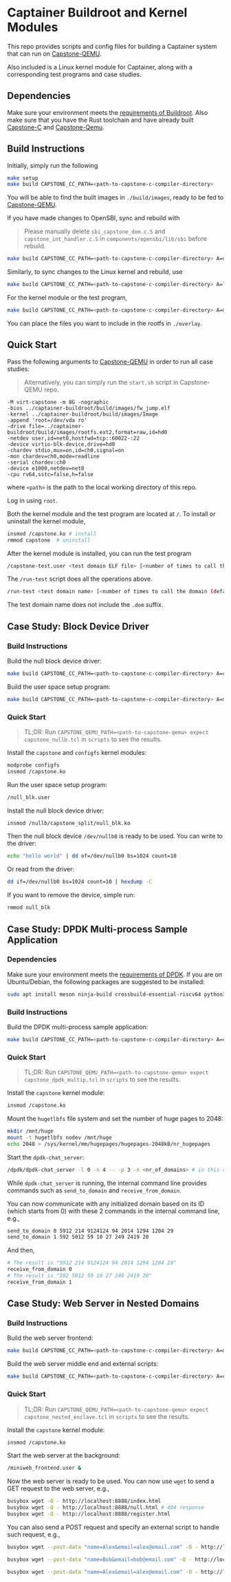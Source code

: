 # Captainer Buildroot and Kernel Modules

This repo provides scripts and config files for building
a Captainer system that can run on [Capstone-QEMU](https://github.com/project-starch/capstone-qemu).

Also included is a Linux kernel module for Captainer, along with a
corresponding test programs and case studies.

## Dependencies

Make sure your environment meets the [requirements of
Buildroot](https://buildroot.org/downloads/manual/manual.html#_about_buildroot).
Also make sure that you have the Rust toolchain and have already
built
[Capstone-C](https://github.com/jasonyu1996/capstone-c/) and [Capstone-Qemu](https://github.com/project-starch/capstone-qemu).

## Build Instructions

Initially, simply run the following

```sh
make setup
make build CAPSTONE_CC_PATH=<path-to-capstone-c-compiler-directory>
```

You will be able to find the built images in `./build/images`, ready
to be fed to [Capstone-QEMU](https://github.com/project-starch/capstone-qemu).

If you have made changes to OpenSBI, sync and rebuild with

> Please manually delete `sbi_capstone_dom.c.S` and `capstone_int_handler.c.S` in `components/opensbi/lib/sbi` before rebuild.

```sh
make build CAPSTONE_CC_PATH=<path-to-capstone-c-compiler-directory> A=opensbi-rebuild
```

Similarly, to sync changes to the Linux kernel and rebuild, use

```sh
make build CAPSTONE_CC_PATH=<path-to-capstone-c-compiler-directory> A=linux-rebuild
```

For the kernel module or the test program,

```sh
make build CAPSTONE_CC_PATH=<path-to-capstone-c-compiler-directory> A=modcapstone-rebuild
```

You can place the files you want to include in the rootfs in
`./overlay`.

## Quick Start

Pass the following arguments to [Capstone-QEMU](https://github.com/project-starch/capstone-qemu) in order to run all case studies:

> Alternatively, you can simply run the `start.sh` script in Capstone-QEMU repo.

```
-M virt-capstone -m 8G -nographic
-bios ../captainer-buildroot/build/images/fw_jump.elf
-kernel ../captainer-buildroot/build/images/Image
-append 'root=/dev/vda ro'
-drive file=../captainer-buildroot/build/images/rootfs.ext2,format=raw,id=hd0
-netdev user,id=net0,hostfwd=tcp::60022-:22
-device virtio-blk-device,drive=hd0
-chardev stdio,mux=on,id=ch0,signal=on
-mon chardev=ch0,mode=readline
-serial chardev:ch0
-device e1000,netdev=net0
-cpu rv64,sstc=false,h=false
```

where `<path>` is the path to the local working directory of this repo.

Log in using `root`.

Both the kernel module and the test program are located at `/`.
To install or uninstall the kernel module,

```sh
insmod /capstone.ko # install
rmmod capstone  # uninstall
```

After the kernel module is installed, you can run the test program

```sh
/capstone-test.user <test domain ELF file> [<number of times to call the domain (default: 1)>]
```

The `/run-test` script does all the operations above.

```sh
/run-test <test domain name> [<number of times to call the domain (default: 1)>]
```

The test domain name does not include the `.dom` suffix.

## Case Study: Block Device Driver 

### Build Instructions

Build the null block device driver:

```sh
make build CAPSTONE_CC_PATH=<path-to-capstone-c-compiler-directory> A=capstone-null-blk-build
```

Build the user space setup program:

```sh
make build CAPSTONE_CC_PATH=<path-to-capstone-c-compiler-directory> A=modcapstone-rebuild
```

### Quick Start

> TL;DR: Run `CAPSTONE_QEMU_PATH=<path-to-capstone-qemu> expect capstone_nullb.tcl` in `scripts` to see the results.

Install the `capstone` and `configfs` kernel modules:

```sh
modprobe configfs
insmod /capstone.ko
```

Run the user space setup program:

```sh
/null_blk.user
```

Install the null block device driver:

```sh
insmod /nullb/capstone_split/null_blk.ko
```

Then the null block device `/dev/nullb0` is ready to be used. You can write to the driver:

```sh
echo "hello world" | dd of=/dev/nullb0 bs=1024 count=10
```

Or read from the driver:

```sh
dd if=/dev/nullb0 bs=1024 count=10 | hexdump -C
```

If you want to remove the device, simple run:

```sh
rmmod null_blk
```

## Case Study: DPDK Multi-process Sample Application

### Dependencies

Make sure your environment meets the [requirements of DPDK](https://doc.dpdk.org/guides/linux_gsg/sys_reqs.html).
If you are on Ubuntu/Debian, the following packages are suggested to be installed:

```sh
sudo apt install meson ninja-build crossbuild-essential-riscv64 python3-pyelftools
```

### Build Instructions

Build the DPDK multi-process sample application:

```sh
make build CAPSTONE_CC_PATH=<path-to-capstone-c-compiler-directory> A=capstone-dpdk-multip-rebuild
```

### Quick Start

> TL;DR: Run `CAPSTONE_QEMU_PATH=<path-to-capstone-qemu> expect capstone_dpdk_multip.tcl` in `scripts` to see the results.

Install the `capstone` kernel module:

```sh
insmod /capstone.ko
```

Mount the `hugetlbfs` file system and set the number of huge pages to 2048:

```sh
mkdir /mnt/huge
mount -t hugetlbfs nodev /mnt/huge
echo 2048 > /sys/kernel/mm/hugepages/hugepages-2048kB/nr_hugepages
```

Start the `dpdk-chat_server`:

```sh
/dpdk/dpdk-chat_server -l 0 -n 4 -- -p 3 -n <nr_of_domains> # in this case study, set nr_of_domains to 2
```

While `dpdk-chat_server` is running, the internal command line provides commands such as `send_to_domain` and `receive_from_domain`.

You can now communicate with any initialized domain based on its ID (which starts from 0) with these 2 commands in the internal command line, e.g.,

```sh
send_to_domain 0 5912 214 9124124 94 2014 1294 1204 29
send_to_domain 1 592 5012 59 10 27 249 2419 20
```

And then,

```sh
# The result is "5912 214 9124124 94 2014 1294 1204 29"
receive_from_domain 0
# The result is "592 5012 59 10 27 249 2419 20"
receive_from_domain 1
```

## Case Study: Web Server in Nested Domains

### Build Instructions

Build the web server frontend:

```sh
make build CAPSTONE_CC_PATH=<path-to-capstone-c-compiler-directory> A=modcapstone-rebuild
```

Build the web server middle end and external scripts:

```sh
make build CAPSTONE_CC_PATH=<path-to-capstone-c-compiler-directory> A=capstone-nested-enclave-build
```

### Quick Start

> TL;DR: Run `CAPSTONE_QEMU_PATH=<path-to-capstone-qemu> expect capstone_nested_enclave.tcl` in `scripts` to see the results.

Install the `capstone` kernel module:

```sh
insmod /capstone.ko
```

Start the web server at the background:

```sh
/miniweb_frontend.user &
```

Now the web server is ready to be used. You can now use `wget` to send a GET request to the web server, e.g.,

```sh
busybox wget -O - http://localhost:8888/index.html
busybox wget -O - http://localhost:8888/null.html # 404 response
busybox wget -O - http://localhost:8888/register.html
```

You can also send a POST request and specify an external script to handle such request, e.g.,

```sh
busybox wget --post-data "name=Alex&email=alex@email.com" -O - http://localhost:8888/cgi/cgi_register_success.dom
```

```sh
busybox wget --post-data "name=Bob&email=bob@email.com" -O - http://localhost:8888/cgi/cgi_register_success.dom
```

```sh
busybox wget --post-data "name=Alex&email=alex@email.com" -O - http://localhost:8888/cgi/cgi_register_fail.dom
```
